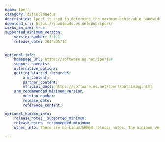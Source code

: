 ```yaml
---
name: Iperf
category: Miscellaneous
description: Iperf is used to determine the maximum achievable bandwidth on IP networks. It reports the throughput, loss, and other parameters of every test performed.
download_url: https://downloads.es.net/pub/iperf/
works_on_arm: true
supported_minimum_version:
    version_number: 3.0.1
    release_date: 2014/05/14


optional_info:
    homepage_url: https://software.es.net/iperf/#
    support_caveats:
    alternative_options:
    getting_started_resources:
        arm_content:
        partner_content:
        official_docs: https://software.es.net/iperf/obtaining.html
    arm_recommended_minimum_version:
        version_number:
        release_date:
        reference_content:

optional_hidden_info:
    release_notes__supported_minimum:
    release_notes__recommended_minimum:
    other_info: There are no Linux/ARM64 release notes. The minimum version of iperf, i.e. 3.0.1 can be built from tar successfully on the Neoverse N1 and the installation is verified for AArch64 using "iperf3 --version" command.

---
```

